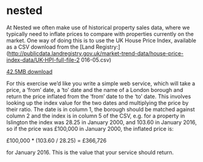 # nested

At Nested we often make use of historical property sales data, where we typically need to inflate
prices to compare with properties currently on the market. One way of doing this is to use the
UK House Price Index, available as a CSV download from the [Land Registry:](http://publicdata.landregistry.gov.uk/market-trend-data/house-price-index-data/UK-HPI-full-file-2
016-05.csv)

[42.5MB download](http://landregistry.data.gov.uk/app/ukhpi)

For this exercise we’d like you write a simple web service, which will take a price, a ‘from’ date,
a ‘to’ date and the name of a London borough and return the price inflated from the ‘from’ date
to the ‘to’ date. This involves looking up the index value for the two dates and multiplying the
price by their ratio. The date is in column 1, the borough should be matched against column 2
and the index is in column 5 of the CSV, e.g. for a property in Islington the index was 28.25 in
January 2000, and 103.60 in January 2016, so if the price was £100,000 in January 2000, the
inflated price is:

£100,000 * (103.60 / 28.25) = £366,726

for January 2016. This is the value that your service should return.
